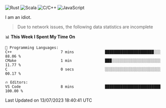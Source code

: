![Rust](https://img.shields.io/badge/Rust-000000?style=flat-square&logo=rust&logoColor=white)
![Scala](https://img.shields.io/badge/Scala-DC322F?style=flat-square&logo=Scala)
![C/C++](https://img.shields.io/badge/C++-00599c?style=flat-square&logo=C%2B%2B)
![JavaScript](https://img.shields.io/badge/JavaScript-323330?style=flat-square&logo=javascript&logoColor=F7DF1E)

I am an idiot.

> Due to network issues, the following data statistics are incomplete

<!--START_SECTION:waka-->
📊 **This Week I Spent My Time On** 

```text
💬 Programming Languages: 
C++                      7 mins              ██████████████████████░░░   88.06 % 
CMake                    1 min               ███░░░░░░░░░░░░░░░░░░░░░░   11.77 % 
C                        0 secs              ░░░░░░░░░░░░░░░░░░░░░░░░░   00.17 % 

🔥 Editors: 
VS Code                  8 mins              █████████████████████████   100.00 % 
```


 Last Updated on 13/07/2023 18:40:41 UTC
<!--END_SECTION:waka-->
